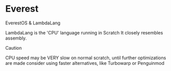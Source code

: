 # Everest
EverestOS & LambdaLang

LambdaLang is the 'CPU' language running in Scratch
It closely resembles assembly.

> [!CAUTION]
> CPU speed may be VERY slow on normal scratch, until further optimizations are made consider using faster alternatives, like Turbowarp or Penguinmod

